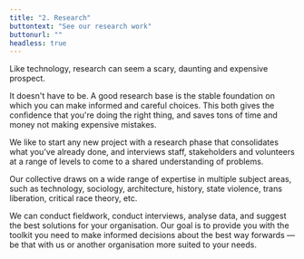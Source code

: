 ```yaml
---
title: "2. Research"
buttontext: "See our research work"
buttonurl: ""
headless: true
---
```


Like technology, research can seem a scary, daunting and expensive prospect.

It doesn't have to be. A good research base is the stable foundation on which you can make informed and careful choices. This both gives the confidence that you're doing the right thing, and saves tons of time and money not making expensive mistakes.

We like to start any new project with a research phase that consolidates what you've already done, and interviews staff, stakeholders and volunteers at a range of levels to come to a shared understanding of problems.

Our collective draws on a wide range of expertise in multiple subject areas, such as technology, sociology, architecture, history, state violence, trans liberation, critical race theory, etc.

We can conduct fieldwork, conduct interviews, analyse data, and suggest the best solutions for your organisation. Our goal is to provide you with the toolkit you need to make informed decisions about the best way forwards — be that with us or another organisation more suited to your needs.
